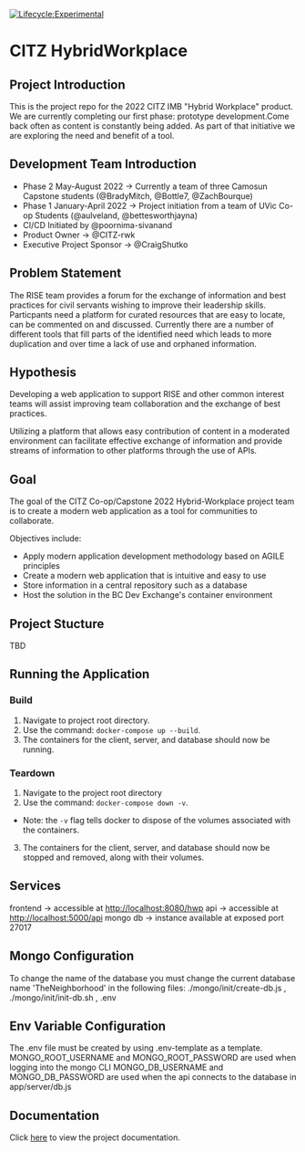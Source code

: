 [![Lifecycle:Experimental](https://img.shields.io/badge/Lifecycle-Experimental-339999)](https://github.com/bcgov/citz-HybridWorkplace)

# CITZ HybridWorkplace

## Project Introduction

This is the project repo for the 2022 CITZ IMB "Hybrid Workplace" product. We are currently completing our first phase: prototype development.Come back often as content is constantly being added. As part of that initiative we are exploring the need and benefit of a tool.

## Development Team Introduction

- Phase 2 May-August 2022 -> Currently a team of three Camosun Capstone students (@BradyMitch, @Bottle7, @ZachBourque)
- Phase 1 January-April 2022 -> Project initiation from a team of UVic Co-op Students (@aulveland, @bettesworthjayna)
- CI/CD Initiated by @poornima-sivanand
- Product Owner -> @CITZ-rwk
- Executive Project Sponsor -> @CraigShutko

## Problem Statement

The RISE team provides a forum for the exchange of information and best practices for civil servants wishing to improve their leadership skills. Particpants need a platform for curated resources that are easy to locate, can be commented on and discussed. Currently there are a number of different tools that fill parts of the identified need which leads to more duplication and over time a lack of use and orphaned information.

## Hypothesis

Developing a web application to support RISE and other common interest teams will assist improving team collaboration and the exchange of best practices.

Utilizing a platform that allows easy contribution of content in a moderated environment can facilitate effective exchange of information and provide streams of information to other platforms through the use of APIs.

## Goal

The goal of the CITZ Co-op/Capstone 2022 Hybrid-Workplace project team is to create a modern web application as a tool for communities to collaborate.

Objectives include:

- Apply modern application development methodology based on AGILE principles
- Create a modern web application that is intuitive and easy to use
- Store information in a central repository such as a database
- Host the solution in the BC Dev Exchange's container environment

## Project Stucture

TBD

## Running the Application

### Build

1. Navigate to project root directory.
2. Use the command: `docker-compose up --build`.
3. The containers for the client, server, and database should now be running.

### Teardown

1. Navigate to the project root directory
2. Use the command: `docker-compose down -v`.

- Note: the `-v` flag tells docker to dispose of the volumes associated with the containers.

3. The containers for the client, server, and database should now be stopped and removed, along with their volumes.

## Services

frontend -> accessible at [http://localhost:8080/hwp](http://localhost:8080/hwp)
api -> accessible at [http://localhost:5000/api](http://localhost:5000/api)
mongo db -> instance available at exposed port 27017

## Mongo Configuration

To change the name of the database you must change the current database name 'TheNeighborhood'
in the following files: ./mongo/init/create-db.js , ./mongo/init/init-db.sh , .env

## Env Variable Configuration

The .env file must be created by using .env-template as a template.
MONGO_ROOT_USERNAME and MONGO_ROOT_PASSWORD are used when logging into the mongo CLI
MONGO_DB_USERNAME and MONGO_DB_PASSWORD are used when the
api connects to the database in app/server/db.js

## Documentation

Click [here](https://github.com/bcgov/citz-hybridworkplace/wiki) to view the project documentation.
